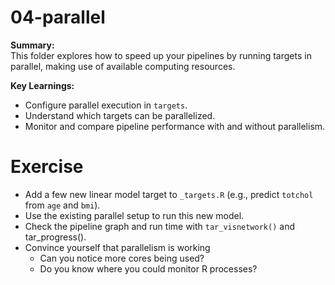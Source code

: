 # 04-parallel

**Summary:**  
This folder explores how to speed up your pipelines by running targets in parallel, making use of available computing resources.

**Key Learnings:**
- Configure parallel execution in `targets`.
- Understand which targets can be parallelized.
- Monitor and compare pipeline performance with and without parallelism.

# Exercise

- Add a few new linear model target to `_targets.R` (e.g., predict `totchol` from `age` and `bmi`).
- Use the existing parallel setup to run this new model.
- Check the pipeline graph and run time with `tar_visnetwork()` and tar_progress().
- Convince yourself that parallelism is working
    - Can you notice more cores being used?
    - Do you know where you could monitor R processes?